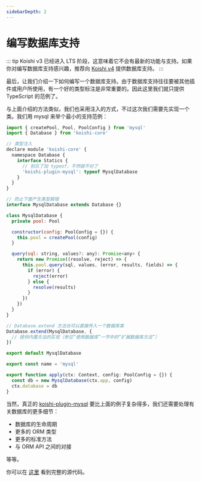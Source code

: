 ```yaml
---
sidebarDepth: 2
---
```


# 编写数据库支持

::: tip
Koishi v3 已经进入 LTS 阶段，这意味着它不会有最新的功能与支持。如果你对编写数据库支持感兴趣，推荐向 [Koishi v4](https://koishi.js.org/v4/guide/database/writing.html) 提供数据库支持。
:::

最后，让我们介绍一下如何编写一个数据库支持。由于数据库支持往往要被其他插件或用户所使用，有一个好的类型标注是非常重要的。因此这里我们就只提供 TypeScript 的范例了。

与上面介绍的方法类似，我们也采用注入的方式，不过这次我们需要先实现一个类。我们用 mysql 来举个最小的支持范例：

```js
import { createPool, Pool, PoolConfig } from 'mysql'
import { Database } from 'koishi-core'

// 类型注入
declare module 'koishi-core' {
  namespace Database {
    interface Statics {
      // 别忘了加 typeof，不然就不对了
      'koishi-plugin-mysql': typeof MysqlDatabase
    }
  }
}

// 防止下面产生类型报错
interface MysqlDatabase extends Database {}

class MysqlDatabase {
  private pool: Pool

  constructor(config: PoolConfig = {}) {
    this.pool = createPool(config)
  }

  query(sql: string, values?: any): Promise<any> {
    return new Promise((resolve, reject) => {
      this.pool.query(sql, values, (error, results, fields) => {
        if (error) {
          reject(error)
        } else {
          resolve(results)
        }
      })
    })
  }
}

// Database.extend 方法也可以直接传入一个数据库类
Database.extend(MysqlDatabase, {
  // 提供内置方法的实现（参见“使用数据库”一节中的“扩展数据库方法”）
})

export default MysqlDatabase

export const name = 'mysql'

export function apply(ctx: Context, config: PoolConfig = {}) {
  const db = new MysqlDatabase(ctx.app, config)
  ctx.database = db
}
```

当然，真正的 [koishi-plugin-mysql](../api/database/mysql.md) 要比上面的例子复杂得多，我们还需要处理有关数据库的更多细节：

- 数据库的生命周期
- 更多的 ORM 类型
- 更多的标准方法
- 与 ORM API 之间的对接

等等。

你可以在 [这里](https://github.com/koishijs/koishi/tree/master/packages/plugin-mysql) 看到完整的源代码。